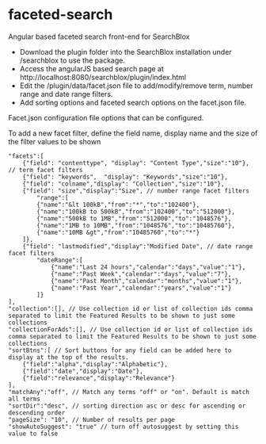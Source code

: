 faceted-search
==============

Angular based faceted search front-end for SearchBlox

- Download the plugin folder into the SearchBlox installation under /searchblox to use the package. 
- Access the angularJS based search page at http://localhost:8080/searchblox/plugin/index.html
- Edit the /plugin/data/facet.json file to add/modify/remove term, number range and date range filters.
- Add sorting options and faceted search options on the facet.json file. 

Facet.json configuration file options that can be configured.

To add a new facet filter, define the field name, display name and the size of the filter values to be shown

    "facets":[
        {"field": "contenttype", "display": "Content Type","size":"10"}, // term facet filters
        {"field": "keywords",  "display": "Keywords","size":"10"},
        {"field": "colname","display": "Collection","size":"10"},
        {"field": "size","display":"Size", // number range facet filters
            "range":[
            {"name":"&lt 100kB","from":"*","to":"102400"},
            {"name":"100kB to 500kB","from":"102400","to":"512000"},
            {"name":"500kB to 1MB","from":"512000","to":"1048576"},
            {"name":"1MB to 10MB","from":"1048576","to":"10485760"},
            {"name":"10MB &gt","from":"10485760","to":"*"}
        ]},
        {"field": "lastmodified","display":"Modified Date", // date range facet filters
            "dateRange":[ 
                {"name":"Last 24 hours","calendar":"days","value":"1"},
                {"name":"Past Week","calendar":"days","value":"7"},
                {"name":"Past Month","calendar":"months","value":"1"},
                {"name":"Past Year","calendar":"years","value":"1"}
            ]}
    ],
    "collection":[], // Use collection id or list of collection ids comma separated to limit the Featured Results to be shown to just some collections
    "collectionForAds":[], // Use collection id or list of collection ids comma separated to limit the Featured Results to be shown to just some collections 
    "sortBtns":[ // Sort buttons for any field can be added here to display at the top of the results.
		{"field":"alpha","display":"Alphabetic"},
		{"field":"date","display":"Date"},
		{"field":"relevance","display":"Relevance"}
    ],
    "matchAny":"off", // Match any terms "off" or "on". Default is match all terms
    "sortDir":"desc", // sorting direction asc or desc for ascending or descending order
    "pageSize": "10", // Number of results per page
    "showAutoSuggest": "true" // turn off autosuggest by setting this value to false
